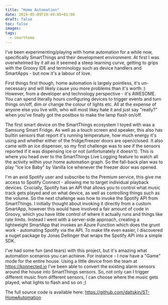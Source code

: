 ```yaml
---
title: "Home Automation"
date: 2019-05-09T19:49:05+01:00
draft: false
toc: false
images:
tags:
  - smarthome
---
```


 I've been experimenting/playing with home automation for a while now, specifically SmartThings and their development environment.  At first I was overwhelmed by it all as it seemed a steep learning curve, getting to grips with the Groovy IDE and terminology such as device handlers and SmartApps - but now it's a labour of love.  
 
 First things first though, home automation is largely pointless, it's un-necessary and will likely cause you more problems than it's worth :)  However, from a developer and technology perspective - it's AWESOME.  You can spend literally hours configuring devices to trigger events and turn things on/off, dim or change the colour of lights etc.  All at the expense of anyone else you live with, who will most likey hate it and just say "really?" when you've finally got the postbox to make the lamp flash on/off.

 The first smart device on the SmartThings ecosystem I toyed with was a Samsung Smart Fridge.  As well as a touch screen and speaker, this also has builtin sensors that report it's running temperature, how much energy it's using and whether either of the fridge/freezer doors are open/closed.  It also came with an ice dispenser, so my first challenge was to see if the sensors reported if it was dispensing ice or not (unfortunately it doesn't).  This is where you head over to the SmartThings Live Logging feature to watch all the activity within your home automation graph.  So the fall-back plan was to play "Ice Ice Baby" by Vanilla Ice whenever the freezer door was opened.

 I'm an avid Spotify user and subscribe to the Premium service, this give me access to Spotify Connect - allowing me to target individual playback devices.  Crucially, Spotify has an API that allows you to control what music track gets played and on what device, as well as controlling things such as the volume.  So the next challenge was how to invoke the Spotify API from SmartThings.  I initially thought about invoking it directly from a custom SmartApp, however this would have involved a fair amount of code in Groovy, which you have little control of where it actually runs and things like rate limits.  Instead I went with a server-side approach, creating a lightweight SmartApp that invokes an Azure Function which does the grunt work - automating Spotify via the API.  To make life even easier, I discovered a nuget package by Jonas Dellinger that wraps the Spotify API into a simple SDK.

 I've had some fun (and tears) with this project, but it's amazing what automation scenarios you can achieve.  For instance - I now have a "Game" mode for the entire house.  Using a little device from the team at https://konnected.io I've been able to convert the existing alarm sensors around the house into SmartThings sensors.  So, not only can I trigger different music from different sensors, I can choose where the music gets played, what lights to flash and so on ;)

 The full source code is available here: https://github.com/daltskin/ST-HomeAutomation